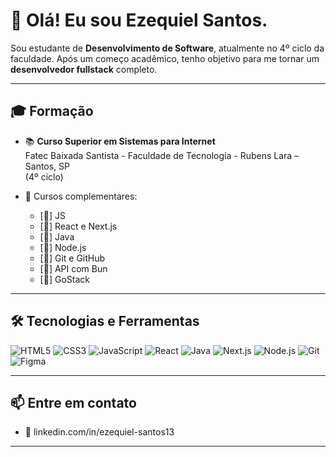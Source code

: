 # 👋 Olá! Eu sou Ezequiel Santos.

Sou estudante de **Desenvolvimento de Software**, atualmente no 4º ciclo da faculdade. Após um começo acadêmico, tenho objetivo para me tornar um **desenvolvedor fullstack** completo.

---

## 🎓 Formação

- 📚 **Curso Superior em Sistemas para Internet**  
  Fatec Baixada Santista - Faculdade de Tecnologia - Rubens Lara – Santos, SP  
  (4º ciclo)

- 📘 Cursos complementares:
  - [🔄] JS
  - [🔄] React e Next.js 
  - [🔄] Java
  - [🔄] Node.js 
  - [🔄] Git e GitHub 
  - [🔄] API com Bun
  - [🔄] GoStack 

---

## 🛠️ Tecnologias e Ferramentas

![HTML5](https://img.shields.io/badge/-HTML5-E34F26?style=flat&logo=html5&logoColor=white)
![CSS3](https://img.shields.io/badge/-CSS3-1572B6?style=flat&logo=css3)
![JavaScript](https://img.shields.io/badge/-JavaScript-F7DF1E?style=flat&logo=javascript&logoColor=black)
![React](https://img.shields.io/badge/-React-20232A?style=flat&logo=react)
![Java](https://img.shields.io/badge/Java-ED8B00?style=for-the-badge&logo=java&logoColor=white)
![Next.js](https://img.shields.io/badge/-Next.js-000000?style=flat&logo=next.js)
![Node.js](https://img.shields.io/badge/-Node.js-339933?style=flat&logo=node.js&logoColor=white)
![Git](https://img.shields.io/badge/-Git-F05032?style=flat&logo=git&logoColor=white)
![Figma](https://img.shields.io/badge/-Figma-000000?style=flat&logo=figma)

---

## 📫 Entre em contato
- 💼 linkedin.com/in/ezequiel-santos13
  
---
